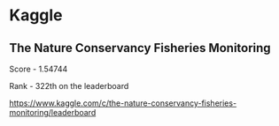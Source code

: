 # Kaggle

## The Nature Conservancy Fisheries Monitoring

Score - 1.54744

Rank - 322th on the leaderboard

https://www.kaggle.com/c/the-nature-conservancy-fisheries-monitoring/leaderboard
